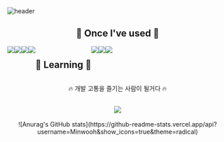 
##
![header](https://capsule-render.vercel.app/api?type=waving&text=Minwoo's%GitHub)

<div align="center">
<h2>🔨 Once I've used 🔨</h2>
<div style="display:flex; flex-direction:row;">
<img src="https://img.shields.io/badge/HTML5-E34F26?style=flat&logo=HTML5&logoColor=white" /> <img src="https://img.shields.io/badge/CSS3-1572B6?style=flat&logo=CSS3&logoColor=white" /> <img src="https://img.shields.io/badge/REACT-000000?style=flat&logo=REACT&logoColor=61DAFB" /> <img src="https://img.shields.io/badge/JAVASCRIPT-F7DF1E?style=flat&logo=JAVASCRIPT&logoColor=black" />

<h2>📖 Learning 📖</h2>
<img src="https://img.shields.io/badge/REACT NATIVE-000000?style=flat&logo=react&logoColor=61DAFB" />
<img src="https://img.shields.io/badge/FLUTTER-02569B?style=flat&logo=Flutter&logoColor=000000" />
<img src="https://img.shields.io/badge/TYPESCRIPT-3178C6?style=flat&logo=typescript&logoColor=000000" />
</div>

<p>🔥 개발 고통을 즐기는 사람이 될거다 🔥</p> 
<br>
<img src="https://github-readme-stats.vercel.app/api/top-langs/?username=Minwooh&layout=compact"><br><br>
![Anurag's GitHub stats](https://github-readme-stats.vercel.app/api?username=Minwooh&show_icons=true&theme=radical)</img>


</div>

<!--
**Minwooh/Minwooh** is a ✨ _special_ ✨ repository because its `README.md` (this file) appears on your GitHub profile.

Here are some ideas to get you started:

- 🔭 I’m currently working on ...
- 🌱 I’m currently learning ...
- 👯 I’m looking to collaborate on ...
- 🤔 I’m looking for help with ...
- 💬 Ask me about ...
- 📫 How to reach me: ...
- 😄 Pronouns: ...
- ⚡ Fun fact: ...
-->
